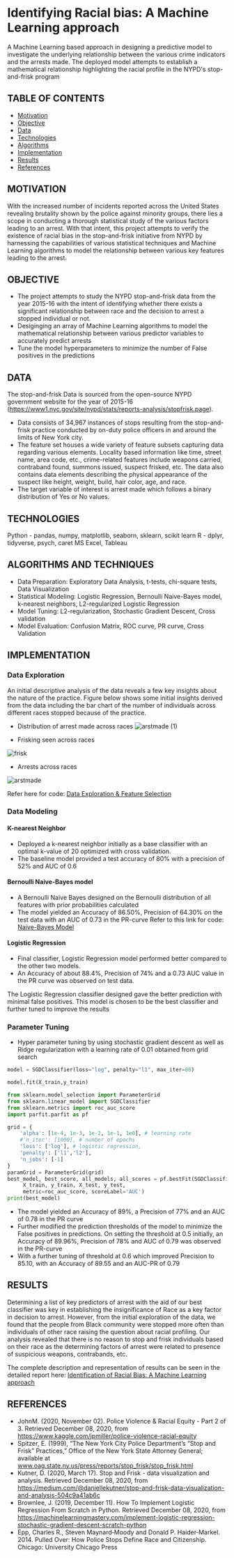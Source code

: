 # Identifying Racial bias: A Machine Learning approach

A Machine Learning based approach in designing a predictive model to investigate the underlying relationship between the various crime indicators and the arrests made. The deployed model attempts to establish a mathematical relationship highlighting the racial profile in the NYPD's stop-and-frisk program

## TABLE OF CONTENTS

* [Motivation](#Motivation)
* [Objective](#objective)
* [Data](#data)
* [Technologies](#technologies)
* [Algorithms](#Algorithm)
* [Implementation](#implementation)
* [Results](#results)
* [References](#references)

## MOTIVATION
With the increased number of incidents reported across the United States revealing brutality shown by the police against minority groups, there lies a scope in conducting a thorough statistical study of the various factors leading to an arrest. With that intent, this project attempts to verify the existence of racial bias in the stop-and-frisk initiative from NYPD by harnessing the capabilities of various statistical techniques and Machine Learning algorithms to model the relationship between various key features leading to the arrest.

## OBJECTIVE
 - The project attempts to study the NYPD stop-and-frisk data from the year 2015-16 with the intent of identifying whether there exists a significant relationship between race and the decision to arrest a stopped individual or not. 
 - Desiginging an array of Machine Learning algorithms to model the mathematical relationship between various predictor variables to accurately predict arrests
 - Tune the model hyperparameters to minimize the number of False positives in the predictions

## DATA
The stop-and-frisk Data is sourced from the open-source NYPD government website for the year of 2015-16 (https://www1.nyc.gov/site/nypd/stats/reports-analysis/stopfrisk.page).

- Data consists of 34,967 instances of stops resulting from the stop-and-frisk practice conducted by on-duty police officers in and around the limits of New York city. 
- The feature set houses a wide variety of feature subsets capturing data regarding various elements. Locality based information like time, street name, area code, etc., crime-related features include weapons carried, contraband found, summons issued, suspect frisked, etc. The data also contains data elements describing the physical appearance of the suspect like height, weight, build, hair color, age, and race.
- The target variable of interest is arrest made which follows a binary distribution of Yes or No values.

## TECHNOLOGIES
Python - pandas, numpy, matplotlib, seaborn, sklearn, scikit learn
R - dplyr, tidyverse, psych, caret
MS Excel, Tableau

## ALGORITHMS AND TECHNIQUES
- Data Preparation: Exploratory Data Analysis, t-tests, chi-square tests, Data Visualization
- Statistical Modeling: Logistic Regression, Bernoulli Naive-Bayes model, k-nearest neighbors, L2-regularized Logistic Regression
- Model Tuning: L2-regularization, Stochastic Gradient Descent, Cross validation
- Model Evaluation: Confusion Matrix, ROC curve, PR curve, Cross Validation

## IMPLEMENTATION

### Data Exploration
An initial descriptive analysis of the data reveals a few key insights about the nature of the practice. Figure below shows some initial insights derived from the data including the bar chart of the number of individuals across different races stopped because of the practice.

- Distribution of arrest made across races
![arstmade (1)](https://user-images.githubusercontent.com/9445072/105079089-8c263900-5a54-11eb-9bba-0d5a2ce5b44a.JPG)


- Frisking seen across races

![frisk](https://user-images.githubusercontent.com/9445072/105079130-9cd6af00-5a54-11eb-974b-0c314b716b89.JPG)

- Arrests across races

![arstmade](https://user-images.githubusercontent.com/9445072/105079153-a5c78080-5a54-11eb-8449-c82a34695d7a.JPG)

Refer here for code: [Data Exploration & Feature Selection](https://github.com/abhilashhn1993/racial-bias-in-stop-and-frisk-program/blob/main/Code/Feature_Selection_with_statTests.ipynb)

### Data Modeling

#### K-nearest Neighbor
- Deployed a k-nearest neighbor initially as a base classifier with an optimal k-value of 20 optimized with cross validation.
- The baseline model provided a test accuracy of 80% with a precision of 52% and AUC of 0.6

#### Bernoulli Naive-Bayes model
- A Bernoulli Naïve Bayes designed on the Bernoulli distribution of all features with prior probabilities calculated
- The model yielded an Accuracy of 86.50%, Precision of 64.30% on the test data with an AUC of 0.73 in the PR-curve
Refer to this link for code: [Naive-Bayes Model](https://github.com/abhilashhn1993/racial-bias-in-stop-and-frisk-program/blob/main/Code/Naive-Bayes%20Model.ipynb)

#### Logistic Regression
- Final classifier, Logistic Regression model performed better compared to the other two models. 
- An Accuracy of about 88.4%, Precision of 74% and a 0.73 AUC value in the PR curve was observed on test data.

The Logistic Regression classifier designed gave the better prediction with minimal false positives. This model is chosen to be the best classifier and further tuned to improve the results

### Parameter Tuning
- Hyper parameter tuning by using stochastic gradient descent as well as Ridge regularization with a learning rate of 0.01 obtained from grid search

```python
model = SGDClassifier(loss="log", penalty="l1", max_iter=80)
```
```python
model.fit(X_train,y_train)
```

```python
from sklearn.model_selection import ParameterGrid
from sklearn.linear_model import SGDClassifier
from sklearn.metrics import roc_auc_score
import parfit.parfit as pf

grid = {
    'alpha': [1e-4, 1e-3, 1e-2, 1e-1, 1e0], # learning rate
    #'n_iter': [1000], # number of epochs
    'loss': ['log'], # logistic regression,
    'penalty': ['l1','l2'],
    'n_jobs': [-1]
}
paramGrid = ParameterGrid(grid)
best_model, best_score, all_models, all_scores = pf.bestFit(SGDClassifier, paramGrid, 
     X_train, y_train, X_test, y_test, 
     metric=roc_auc_score, scoreLabel='AUC')
print(best_model)
```
- The model yielded an Accuracy of 89%, a Precision of 77% and an AUC of 0.78 in the PR curve
- Further modified the prediction thresholds of the model to minimize the False positives in predictions. On setting the threshold at 0.5 initially, an Accuracy of 89.96%, Precision of 78% and AUC of 0.79 was observed in the PR-curve
- With a further tuning of threshold at 0.6 which improved Precision to 85.10, with an Accuracy of 89.55 and an AUC-PR of 0.79

## RESULTS
Determining a list of key predictors of arrest with the aid of our best classifier was key in establishing the insignificance of Race as a key factor in decision to arrest. However, from the initial exploration of the data, we found that the people from Black community were stopped more often than individuals of other race raising the question about racial profiling. Our analysis revealed that there is no reason to stop and frisk individuals based on their race as the determining factors of arrest were related to presence of suspicious weapons, contrabands, etc.

The complete description and representation of results can be seen in the detailed report here: [Identification of Racial Bias: A Machine Learning approach](https://github.com/abhilashhn1993/racial-bias-in-stop-and-frisk-program/blob/main/Report/Racial-bias-in-arrests.pdf)

## REFERENCES
- JohnM. (2020, November 02). Police Violence & Racial Equity - Part 2 of 3. Retrieved December 08, 2020, from https://www.kaggle.com/jpmiller/police-violence-racial-equity
- Spitzer, E. (1999), “The New York City Police Department’s “Stop and Frisk” Practices,” Office of the New York State Attorney General; available at www.oag.state.ny.us/press/reports/stop_frisk/stop_frisk.html
- Kutner, D. (2020, March 17). Stop and Frisk - data visualization and analysis. Retrieved December 08, 2020, from https://medium.com/@daniellekutner/stop-and-frisk-data-visualization-and-analysis-504c9a41ab6c
- Brownlee, J. (2019, December 11). How To Implement Logistic Regression From Scratch in Python. Retrieved December 08, 2020, from https://machinelearningmastery.com/implement-logistic-regression-stochastic-gradient-descent-scratch-python
- Epp, Charles R., Steven Maynard‐Moody and Donald P. Haider‐Markel. 2014. Pulled Over: How Police Stops Define Race and Citizenship. Chicago: University Chicago Press

